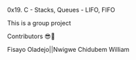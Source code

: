 0x19. C - Stacks, Queues - LIFO, FIFO

This is a group project 

Contributors 😎💪

Fisayo Oladejo||Nwigwe Chidubem William
